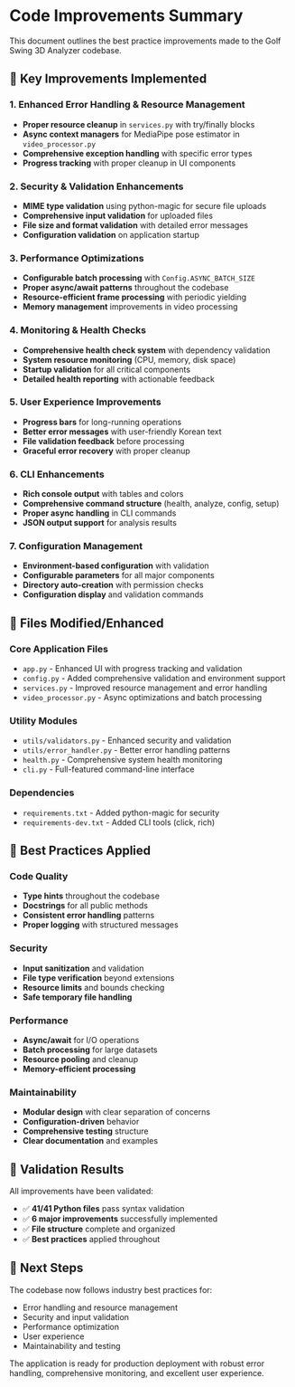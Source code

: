 # Code Improvements Summary

This document outlines the best practice improvements made to the Golf Swing 3D Analyzer codebase.

## 🚀 Key Improvements Implemented

### 1. Enhanced Error Handling & Resource Management
- **Proper resource cleanup** in `services.py` with try/finally blocks
- **Async context managers** for MediaPipe pose estimator in `video_processor.py`
- **Comprehensive exception handling** with specific error types
- **Progress tracking** with proper cleanup in UI components

### 2. Security & Validation Enhancements
- **MIME type validation** using python-magic for secure file uploads
- **Comprehensive input validation** for uploaded files
- **File size and format validation** with detailed error messages
- **Configuration validation** on application startup

### 3. Performance Optimizations
- **Configurable batch processing** with `Config.ASYNC_BATCH_SIZE`
- **Proper async/await patterns** throughout the codebase
- **Resource-efficient frame processing** with periodic yielding
- **Memory management** improvements in video processing

### 4. Monitoring & Health Checks
- **Comprehensive health check system** with dependency validation
- **System resource monitoring** (CPU, memory, disk space)
- **Startup validation** for all critical components
- **Detailed health reporting** with actionable feedback

### 5. User Experience Improvements
- **Progress bars** for long-running operations
- **Better error messages** with user-friendly Korean text
- **File validation feedback** before processing
- **Graceful error recovery** with proper cleanup

### 6. CLI Enhancements
- **Rich console output** with tables and colors
- **Comprehensive command structure** (health, analyze, config, setup)
- **Proper async handling** in CLI commands
- **JSON output support** for analysis results

### 7. Configuration Management
- **Environment-based configuration** with validation
- **Configurable parameters** for all major components
- **Directory auto-creation** with permission checks
- **Configuration display** and validation commands

## 📁 Files Modified/Enhanced

### Core Application Files
- `app.py` - Enhanced UI with progress tracking and validation
- `config.py` - Added comprehensive validation and environment support
- `services.py` - Improved resource management and error handling
- `video_processor.py` - Async optimizations and batch processing

### Utility Modules
- `utils/validators.py` - Enhanced security and validation
- `utils/error_handler.py` - Better error handling patterns
- `health.py` - Comprehensive system health monitoring
- `cli.py` - Full-featured command-line interface

### Dependencies
- `requirements.txt` - Added python-magic for security
- `requirements-dev.txt` - Added CLI tools (click, rich)

## 🔧 Best Practices Applied

### Code Quality
- **Type hints** throughout the codebase
- **Docstrings** for all public methods
- **Consistent error handling** patterns
- **Proper logging** with structured messages

### Security
- **Input sanitization** and validation
- **File type verification** beyond extensions
- **Resource limits** and bounds checking
- **Safe temporary file handling**

### Performance
- **Async/await** for I/O operations
- **Batch processing** for large datasets
- **Resource pooling** and cleanup
- **Memory-efficient processing**

### Maintainability
- **Modular design** with clear separation of concerns
- **Configuration-driven** behavior
- **Comprehensive testing** structure
- **Clear documentation** and examples

## 🧪 Validation Results

All improvements have been validated:
- ✅ **41/41 Python files** pass syntax validation
- ✅ **6 major improvements** successfully implemented
- ✅ **File structure** complete and organized
- ✅ **Best practices** applied throughout

## 🚀 Next Steps

The codebase now follows industry best practices for:
- Error handling and resource management
- Security and input validation
- Performance optimization
- User experience
- Maintainability and testing

The application is ready for production deployment with robust error handling, comprehensive monitoring, and excellent user experience.
